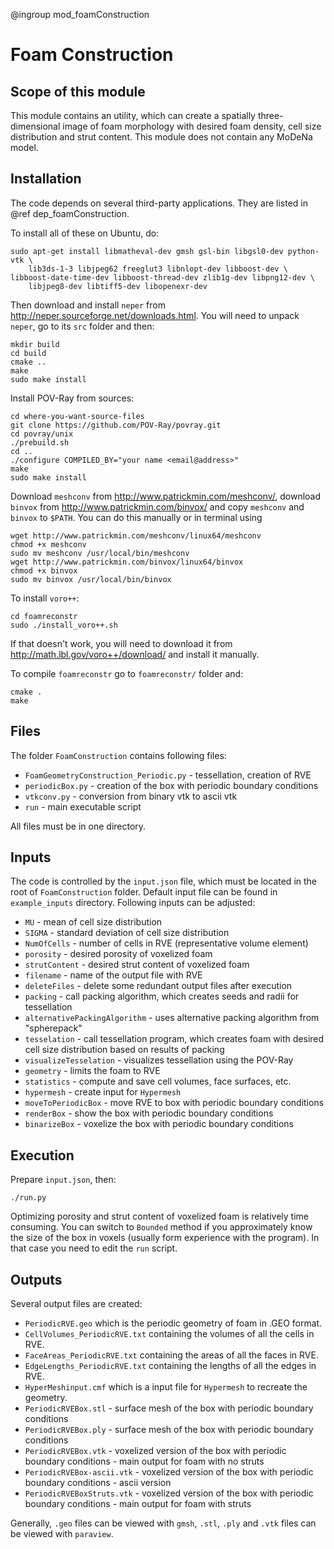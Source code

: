 @ingroup mod_foamConstruction

Foam Construction
=================

## Scope of this module
This module contains an utility, which can create a spatially three-dimensional image of foam morphology with desired foam density, cell size distribution and strut content. This module does not contain any MoDeNa model.

## Installation
The code depends on several third-party applications. They are listed in @ref dep_foamConstruction. 

To install all of these on Ubuntu, do:
```
sudo apt-get install libmatheval-dev gmsh gsl-bin libgsl0-dev python-vtk \
    lib3ds-1-3 libjpeg62 freeglut3 libnlopt-dev libboost-dev \ libboost-date-time-dev libboost-thread-dev zlib1g-dev libpng12-dev \
    libjpeg8-dev libtiff5-dev libopenexr-dev
```
Then download and install `neper` from http://neper.sourceforge.net/downloads.html.
You will need to unpack `neper`, go to its `src` folder and then:
```
mkdir build
cd build
cmake ..
make
sudo make install
```
Install POV-Ray from sources:
```
cd where-you-want-source-files
git clone https://github.com/POV-Ray/povray.git
cd povray/unix
./prebuild.sh
cd ..
./configure COMPILED_BY="your name <email@address>"
make
sudo make install
```
Download `meshconv` from http://www.patrickmin.com/meshconv/, download
`binvox` from http://www.patrickmin.com/binvox/ and copy `meshconv` and `binvox` to `$PATH`. You can do this manually or in terminal using
```
wget http://www.patrickmin.com/meshconv/linux64/meshconv
chmod +x meshconv
sudo mv meshconv /usr/local/bin/meshconv
wget http://www.patrickmin.com/binvox/linux64/binvox
chmod +x binvox
sudo mv binvox /usr/local/bin/binvox
```
To install `voro++`:
```
cd foamreconstr
sudo ./install_voro++.sh
```
If that doesn't work, you will need to download it from
http://math.lbl.gov/voro++/download/ and install it manually.

To compile `foamreconstr` go to `foamreconstr/` folder and:
```
cmake .
make
```

## Files
The folder `FoamConstruction` contains following files:
- `FoamGeometryConstruction_Periodic.py` - tessellation, creation of RVE
- `periodicBox.py` - creation of the box with periodic boundary conditions
- `vtkconv.py` - conversion from binary vtk to ascii vtk
- `run` - main executable script

All files must be in one directory.

## Inputs
The code is controlled by the `input.json` file, which must be located in the
root of `FoamConstruction` folder. Default input file can be found
in `example_inputs` directory. Following inputs can be adjusted:
- `MU` - mean of cell size distribution
- `SIGMA` - standard deviation of cell size distribution
- `NumOfCells` - number of cells in RVE (representative volume element)
- `porosity` - desired porosity of voxelized foam
- `strutContent` - desired strut content of voxelized foam
- `filename` - name of the output file with RVE
- `deleteFiles` - delete some redundant output files after execution
- `packing` - call packing algorithm, which creates seeds and radii for
tessellation
- `alternativePackingAlgorithm` - uses alternative packing algorithm from "spherepack"
- `tesselation` - call tessellation program, which creates foam with desired
cell size distribution based on results of packing
- `visualizeTesselation` - visualizes tessellation using the POV-Ray
- `geometry` - limits the foam to RVE
- `statistics` - compute and save cell volumes, face surfaces, etc.
- `hypermesh` - create input for `Hypermesh`
- `moveToPeriodicBox` - move RVE to box with periodic boundary conditions
- `renderBox` - show the box with periodic boundary conditions
- `binarizeBox` - voxelize the box with periodic boundary conditions

## Execution
Prepare `input.json`, then:
```
./run.py
```
Optimizing porosity and strut content of voxelized foam is relatively time
consuming. You can switch to `Bounded` method if you approximately know the
size of the box in voxels (usually form experience with the program). In that
case you need to edit the `run` script.

## Outputs
Several output files are created:
- `PeriodicRVE.geo` which is the periodic geometry of foam in .GEO
format.
- `CellVolumes_PeriodicRVE.txt` containing the volumes of all the
cells in RVE.
- `FaceAreas_PeriodicRVE.txt` containing the areas of all the faces
in RVE.
- `EdgeLengths_PeriodicRVE.txt` containing the lengths of all the
edges in RVE.
- `HyperMeshinput.cmf` which is a input file for `Hypermesh` to
recreate the geometry.
- `PeriodicRVEBox.stl` - surface mesh of the box with periodic boundary
conditions
- `PeriodicRVEBox.ply` - surface mesh of the box with periodic boundary
conditions
- `PeriodicRVEBox.vtk` - voxelized version of the box with periodic
boundary conditions - main output for foam with no struts
- `PeriodicRVEBox-ascii.vtk` - voxelized version of the box with periodic
boundary conditions - ascii version
- `PeriodicRVEBoxStruts.vtk` - voxelized version of the box with periodic
boundary conditions - main output for foam with struts

Generally, `.geo` files can be viewed with `gmsh`, `.stl`, `.ply` and `.vtk`
files can be viewed with `paraview`.

